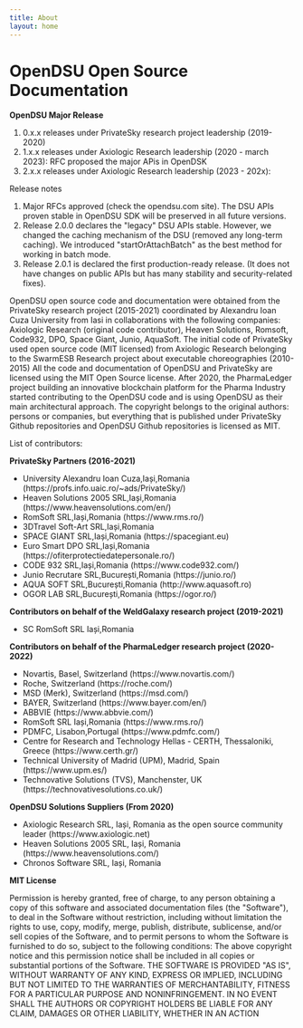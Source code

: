 ```yaml
---
title: About
layout: home
---
```


  
# OpenDSU Open Source Documentation

**OpenDSU Major Release**

<ol>
<li>0.x.x releases under PrivateSky research project leadership (2019-2020)</li>
<li>1.x.x releases under Axiologic Research leadership (2020 - march 2023): RFC proposed the major APis in OpenDSK</li>
<li>2.x.x releases under Axiologic Research leadership (2023 - 202x):</li>
</ol>

<p>Release notes</p>
<ol>
  <li>Major RFCs approved (check the opendsu.com site). The DSU APIs proven stable in OpenDSU SDK will be preserved in all future versions.</li>
<li>Release 2.0.0 declares the "legacy" DSU APIs stable. However, we changed the caching mechanism of the DSU (removed any long-term caching). We introduced "startOrAttachBatch" as the best method for working in batch mode.</li>
<li>Release 2.0.1 is declared the first production-ready release. (It does not have changes on public APIs but has many stability and security-related fixes).</li>
</ol>
  OpenDSU open source code and documentation were obtained from the PrivateSky research project (2015-2021) coordinated by Alexandru Ioan Cuza University from Iasi in collaborations with the following companies: Axiologic Research (original code contributor), Heaven Solutions, Romsoft, Code932, DPO, Space Giant, Junio, AquaSoft. The initial code of PrivateSky used open source code (MIT licensed) from Axiologic Research belonging to the SwarmESB Research project about executable choreographies (2010-2015) All the code and documentation of OpenDSU and PrivateSky are licensed using the MIT Open Source license. After 2020, the PharmaLedger project building an innovative blockchain platform for the Pharma Industry started contributing to the OpenDSU code and is using OpenDSU as their main architectural approach. The copyright belongs to the original authors: persons or companies, but everything that is published under PrivateSky Github repositories and OpenDSU Github repositories is licensed as MIT.


List of contributors:

**PrivateSky Partners (2016-2021)**
<ul>
<li>University Alexandru Ioan Cuza,Iași,Romania (https://profs.info.uaic.ro/~ads/PrivateSky/)</li>
<li>Heaven Solutions 2005 SRL,Iași,Romania (https://www.heavensolutions.com/en/)
<li>RomSoft SRL,Iași,Romania (https://www.rms.ro/)
<li>3DTravel Soft-Art SRL,Iași,Romania
<li>SPACE GIANT SRL,Iași,Romania (https://spacegiant.eu)
<li>Euro Smart DPO SRL,Iași,Romania (https://ofiterprotectiedatepersonale.ro/)
<li>CODE 932 SRL,Iași,Romania (https://www.code932.com/)
<li>Junio Recrutare SRL,București,Romania (https://junio.ro/)
<li>AQUA SOFT SRL,București,Romania (http://www.aquasoft.ro)
<li>OGOR LAB SRL,București,Romania (https://ogor.ro/)
</ul>

**Contributors on behalf of the WeldGalaxy research project (2019-2021)**
<ul><li>SC RomSoft SRL Iași,Romania</li></ul>

**Contributors on behalf of the PharmaLedger research project (2020-2022)**
<ul>
<li>Novartis, Basel, Switzerland (https://www.novartis.com/)</li>
<li>Roche, Switzerland (https://roche.com/)</li>
<li>MSD (Merk), Switzerland (https://msd.com/)</li>
<li>BAYER, Switzerland (https://www.bayer.com/en/)</li>
<li>ABBVIE (https://www.abbvie.com/)</li>
<li>RomSoft SRL Iași,Romania (https://www.rms.ro/)</li>
<li>PDMFC, Lisabon,Portugal (https://www.pdmfc.com/)</li>
<li>Centre for Research and Technology Hellas - CERTH, Thessaloniki, Greece (https://www.certh.gr/)</li>
<li>Technical University of Madrid (UPM), Madrid, Spain (https://www.upm.es/)</li>
<li>Technovative Solutions (TVS), Manchenster, UK (https://technovativesolutions.co.uk/)</li>
</ul>

**OpenDSU Solutions Suppliers (From 2020)**
<ul>
<li>Axiologic Research SRL, Iași, Romania as the open source community leader (https://www.axiologic.net)</li>
<li>Heaven Solutions 2005 SRL, Iași, Romania (https://www.heavensolutions.com/)</li>
<li>Chronos Software SRL, Iași, Romania</li>
</ul>

**MIT License**

<p>Permission is hereby granted, free of charge, to any person obtaining a copy of this software and associated documentation files (the "Software"), to deal in the Software without restriction, including without limitation the rights to use, copy, modify, merge, publish, distribute, sublicense, and/or sell copies of the Software, and to permit persons to whom the Software is furnished to do so, subject to the following conditions: The above copyright notice and this permission notice shall be included in all copies or substantial portions of the Software. THE SOFTWARE IS PROVIDED "AS IS", WITHOUT WARRANTY OF ANY KIND, EXPRESS OR IMPLIED, INCLUDING BUT NOT LIMITED TO THE WARRANTIES OF MERCHANTABILITY, FITNESS FOR A PARTICULAR PURPOSE AND NONINFRINGEMENT. IN NO EVENT SHALL THE AUTHORS OR COPYRIGHT HOLDERS BE LIABLE FOR ANY CLAIM, DAMAGES OR OTHER LIABILITY, WHETHER IN AN ACTION</p>

